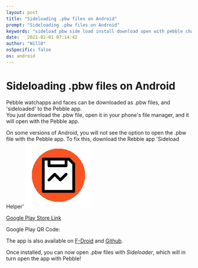 ```yaml
---
layout: post
title: "Sideloading .pbw files on Android"
prompt: "Sideloading .pbw files on Android"
keywords: "sideload pbw side load install download open with pebble charon sideloader"
date:   2021-02-01 07:14:42
author: "Will0"
osSpecific: false
os: android
---
```


# Sideloading .pbw files on Android 

Pebble watchapps and faces can be downloaded as .pbw files, and 'sideloaded' to the Pebble app.   
You just download the .pbw file, open it in your phone's file manager, and it will open with the Pebble app.
    
On some versions of Android, you will not see the option to open the .pbw file with the Pebble app. To fix this, download the Rebble app 'Sideload Helper' ![icon](/images/sideloading/charon.png)   
    
[Google Play Store Link](https://rebble.io/charon/)

<notmobile>

Google Play QR Code:   

<qr url="https://rebble.io/charon" />

</notmobile>    
   
The app is also available on [F-Droid]() and [Github]().     
    
Once installed, you can now open .pbw files with *Sideloader*, which will in turn open the app with Pebble!